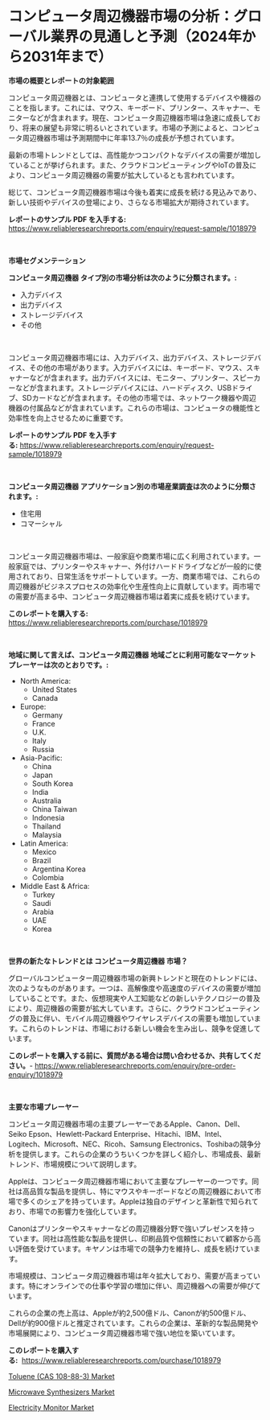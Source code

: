 <p><h1>コンピュータ周辺機器市場の分析：グローバル業界の見通しと予測（2024年から2031年まで）</h1></p><p><strong>市場の概要とレポートの対象範囲</strong></p>
<p><p>コンピュータ周辺機器とは、コンピュータと連携して使用するデバイスや機器のことを指します。これには、マウス、キーボード、プリンター、スキャナー、モニターなどが含まれます。現在、コンピュータ周辺機器市場は急速に成長しており、将来の展望も非常に明るいとされています。市場の予測によると、コンピュータ周辺機器市場は予測期間中に年率13.7％の成長が予想されています。</p><p>最新の市場トレンドとしては、高性能かつコンパクトなデバイスの需要が増加していることが挙げられます。また、クラウドコンピューティングやIoTの普及により、コンピュータ周辺機器の需要が拡大しているとも言われています。</p><p>総じて、コンピュータ周辺機器市場は今後も着実に成長を続ける見込みであり、新しい技術やデバイスの登場により、さらなる市場拡大が期待されています。</p></p>
<p><strong>レポートのサンプル PDF を入手する:</strong> <a href="https://www.reliableresearchreports.com/enquiry/request-sample/1018979">https://www.reliableresearchreports.com/enquiry/request-sample/1018979</a></p>
<p>&nbsp;</p>
<p><strong>市場セグメンテーション</strong></p>
<p><strong>コンピュータ周辺機器 タイプ別の市場分析は次のように分類されます。:</strong></p>
<p><ul><li>入力デバイス</li><li>出力デバイス</li><li>ストレージデバイス</li><li>その他</li></ul></p>
<p>&nbsp;</p>
<p><p>コンピュータ周辺機器市場には、入力デバイス、出力デバイス、ストレージデバイス、その他の市場があります。入力デバイスには、キーボード、マウス、スキャナーなどが含まれます。出力デバイスには、モニター、プリンター、スピーカーなどが含まれます。ストレージデバイスには、ハードディスク、USBドライブ、SDカードなどが含まれます。その他の市場では、ネットワーク機器や周辺機器の付属品などが含まれています。これらの市場は、コンピュータの機能性と効率性を向上させるために重要です。</p></p>
<p><strong>レポートのサンプル PDF を入手する:</strong>&nbsp;<a href="https://www.reliableresearchreports.com/enquiry/request-sample/1018979">https://www.reliableresearchreports.com/enquiry/request-sample/1018979</a></p>
<p>&nbsp;</p>
<p><strong> コンピュータ周辺機器 アプリケーション別の市場産業調査は次のように分類されます。:</strong></p>
<p><ul><li>住宅用</li><li>コマーシャル</li></ul></p>
<p>&nbsp;</p>
<p><p>コンピュータ周辺機器市場は、一般家庭や商業市場に広く利用されています。一般家庭では、プリンターやスキャナー、外付けハードドライブなどが一般的に使用されており、日常生活をサポートしています。一方、商業市場では、これらの周辺機器がビジネスプロセスの効率化や生産性向上に貢献しています。両市場での需要が高まる中、コンピュータ周辺機器市場は着実に成長を続けています。</p></p>
<p><strong>このレポートを購入する:</strong>&nbsp; <a href="https://www.reliableresearchreports.com/purchase/1018979">https://www.reliableresearchreports.com/purchase/1018979</a></p>
<p>&nbsp;</p>
<p><strong>地域に関して言えば、コンピュータ周辺機器 地域ごとに利用可能なマーケットプレーヤーは次のとおりです。:</strong></p>
<p><ul>
    <li>
        North America:
        <ul>
            <li>United States</li>
            <li>Canada</li>
        </ul>
    </li>
    <li>
        Europe:
        <ul>
            <li>Germany</li>
            <li>France</li>
            <li>U.K.</li>
            <li>Italy</li>
            <li>Russia</li>
        </ul>
    </li>
    <li>
        Asia-Pacific:
        <ul>
            <li>China</li>
            <li>Japan</li>
            <li>South Korea</li>
            <li>India</li>
            <li>Australia</li>
            <li>China Taiwan</li>
            <li>Indonesia</li>
            <li>Thailand</li>
            <li>Malaysia</li>
        </ul>
    </li>
    <li>
        Latin America:
        <ul>
            <li>Mexico</li>
            <li>Brazil</li>
            <li>Argentina Korea</li>
            <li>Colombia</li>
        </ul>
    </li>
    <li>
        Middle East & Africa:
        <ul>
            <li>Turkey</li>
            <li>Saudi</li>
            <li>Arabia</li>
            <li>UAE</li>
            <li>Korea</li>
        </ul>
    </li>
    </ul></p>
<p>&nbsp;</p>
<p><strong>世界の新たなトレンドとは コンピュータ周辺機器 市場？</strong></p>
<p><p>グローバルコンピューター周辺機器市場の新興トレンドと現在のトレンドには、次のようなものがあります。一つは、高解像度や高速度のデバイスの需要が増加していることです。また、仮想現実や人工知能などの新しいテクノロジーの普及により、周辺機器の需要が拡大しています。さらに、クラウドコンピューティングの普及に伴い、モバイル周辺機器やワイヤレスデバイスの需要も増加しています。これらのトレンドは、市場における新しい機会を生み出し、競争を促進しています。</p></p>
<p><strong>このレポートを購入する前に、質問がある場合は問い合わせるか、共有してください。</strong>- <a href="https://www.reliableresearchreports.com/enquiry/pre-order-enquiry/1018979">https://www.reliableresearchreports.com/enquiry/pre-order-enquiry/1018979</a></p>
<p>&nbsp;</p>
<p><strong>主要な市場プレーヤー</strong></p>
<p><p>コンピュータ周辺機器市場の主要プレーヤーであるApple、Canon、Dell、Seiko Epson、Hewlett-Packard Enterprise、Hitachi、IBM、Intel、Logitech、Microsoft、NEC、Ricoh、Samsung Electronics、Toshibaの競争分析を提供します。これらの企業のうちいくつかを詳しく紹介し、市場成長、最新トレンド、市場規模について説明します。</p><p>Appleは、コンピュータ周辺機器市場において主要なプレーヤーの一つです。同社は高品質な製品を提供し、特にマウスやキーボードなどの周辺機器において市場で多くのシェアを持っています。Appleは独自のデザインと革新性で知られており、市場での影響力を強化しています。</p><p>Canonはプリンターやスキャナーなどの周辺機器分野で強いプレゼンスを持っています。同社は高性能な製品を提供し、印刷品質や信頼性において顧客から高い評価を受けています。キヤノンは市場での競争力を維持し、成長を続けています。</p><p>市場規模は、コンピュータ周辺機器市場は年々拡大しており、需要が高まっています。特にオンラインでの仕事や学習の増加に伴い、周辺機器への需要が伸びています。</p><p>これらの企業の売上高は、Appleが約2,500億ドル、Canonが約500億ドル、Dellが約900億ドルと推定されています。これらの企業は、革新的な製品開発や市場展開により、コンピュータ周辺機器市場で強い地位を築いています。</p></p>
<p><strong>このレポートを購入する:</strong>&nbsp;&nbsp;<a href="https://www.reliableresearchreports.com/purchase/1018979">https://www.reliableresearchreports.com/purchase/1018979</a></p>
<p><p><a href="https://view.publitas.com/reportprime-1/toluene-cas-108-88-3-market-size-share-trends-analysis-report-by-application-regional-outlook-competitive-strategies-and-segment-forecasts-2023-2030/">Toluene (CAS 108-88-3) Market</a></p><p><a href="https://view.publitas.com/reportprime-1/decoding-the-microwave-synthesizers-market-a-deep-dive-into-the-latest-market-trends-market-segmentation-and-competitive-analysis/">Microwave Synthesizers Market</a></p><p><a href="https://view.publitas.com/reportprime-1/electricity-monitor-market-a-comprehensive-report-of-its-market-share-growth-trends-2023-2030/">Electricity Monitor Market</a></p></p>